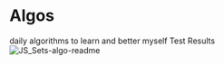 # Algos
daily algorithms to learn and better myself
Test Results
![JS_Sets-algo-readme](https://github.com/Jaypa92/Algos/assets/96949038/4b704e60-891b-4ece-9639-395e159377ca)
